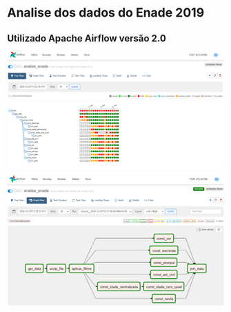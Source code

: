 # Analise dos dados do Enade 2019

## Utilizado Apache Airflow versão 2.0

<p align="center">
<img src="img/anl_enade_2019.png">
</p>


<p align="center">
<img src="img/anl_enade_2019_2.png">
</p>